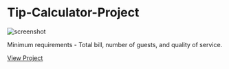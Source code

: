 # Tip-Calculator-Project

![screenshot](/img/tip-calculator.png)

Minimum requirements - Total bill, number of guests, and quality of service.

[View Project](https://jaimiegarcia.github.io/Tip-Calculator-Project/
)
